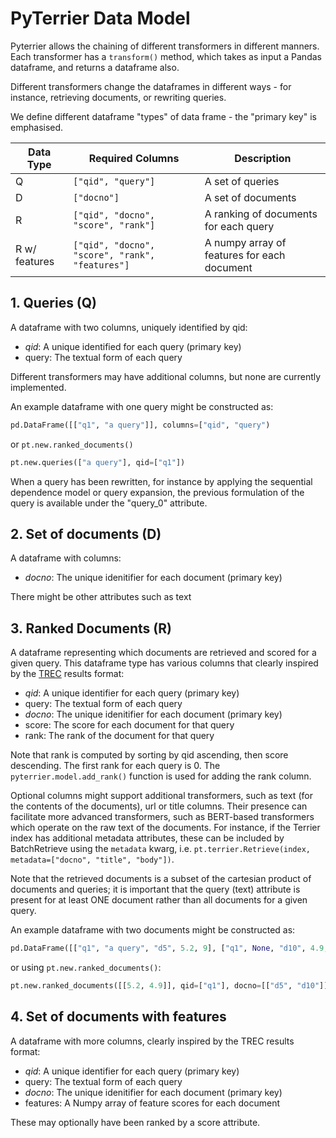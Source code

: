 # PyTerrier Data Model

Pyterrier allows the chaining of different transformers in different manners. Each transformer has a `transform()` method, which takes as input a Pandas dataframe, and returns a dataframe also.

Different transformers change the dataframes in different ways - for instance, retrieving documents, or rewriting queries.

We define different dataframe "types" of data frame - the "primary key" is emphasised.

| Data Type         | Required Columns                                  | Description                                 | 
|-------------------|---------------------------------------------------|---------------------------------------------|
|    Q              | `["qid", "query"]`                                | A set of queries                            |
|    D              | `["docno"]`                                       | A set of documents                          |
|    R              | `["qid", "docno", "score", "rank"]`               | A ranking of documents for each query       |
|    R w/ features  | `["qid", "docno", "score", "rank", "features"]`   | A numpy array of features for each document |

## 1. Queries (Q)

A dataframe with two columns, uniquely identified by qid:
 - _qid_: A unique identified for each query (primary key)
 - query: The textual form of each query

Different transformers may have additional columns, but none are currently implemented.

An example dataframe with one query might be constructed as:
```python
pd.DataFrame([["q1", "a query"]], columns=["qid", "query")
```
or `pt.new.ranked_documents()`
```python
pt.new.queries(["a query"], qid=["q1"])
```

When a query has been rewritten, for instance by applying the sequential dependence model or
query expansion, the previous formulation of the query is available under the "query_0" attribute.

## 2. Set of documents (D)

A dataframe with columns:
 - _docno_: The unique idenitifier for each document (primary key)

There might be other attributes such as text

## 3. Ranked Documents (R)

A dataframe representing which documents are retrieved and scored for a given query. This dataframe type has various columns that clearly inspired by the [TREC](https://trec.nist.gov/) results format:
 - _qid_: A unique identifier for each query  (primary key)
 - query: The textual form of each query
 - _docno_: The unique idenitifier for each document  (primary key)
 - score: The score for each document for that query
 - rank: The rank of the document for that query

Note that rank is computed by sorting by qid ascending, then score descending. The first rank for each query is 0. The `pyterrier.model.add_rank()` function is used for adding the rank column. 

Optional columns might support additional transformers, such as text (for the contents of the documents), url or title columns. Their presence can facilitate more advanced transformers, such as BERT-based transformers which operate on the raw text of the documents. For instance, if the Terrier index has additional metadata attributes, these can be included by BatchRetrieve using the `metadata` kwarg, i.e. `pt.terrier.Retrieve(index, metadata=["docno", "title", "body"])`. 

Note that the retrieved documents is a subset of the cartesian product of documents and queries; it is important that the query (text) attribute is present for at least ONE document rather than all documents for a given query.

An example dataframe with two documents might be constructed as:

```python
pd.DataFrame([["q1", "a query", "d5", 5.2, 9], ["q1", None, "d10", 4.9, 1]], columns=["qid", "query", "docno", "score", "rank")
```
or using `pt.new.ranked_documents()`:
```python
pt.new.ranked_documents([[5.2, 4.9]], qid=["q1"], docno=[["d5", "d10"]])
```

## 4. Set of documents with features

A dataframe with more columns, clearly inspired by the TREC results format:
 - _qid_: A unique identifier for each query  (primary key)
 - query: The textual form of each query
 - _docno_: The unique idenitifier for each document  (primary key)
 - features: A Numpy array of feature scores for each document

These may optionally have been ranked by a score attribute.